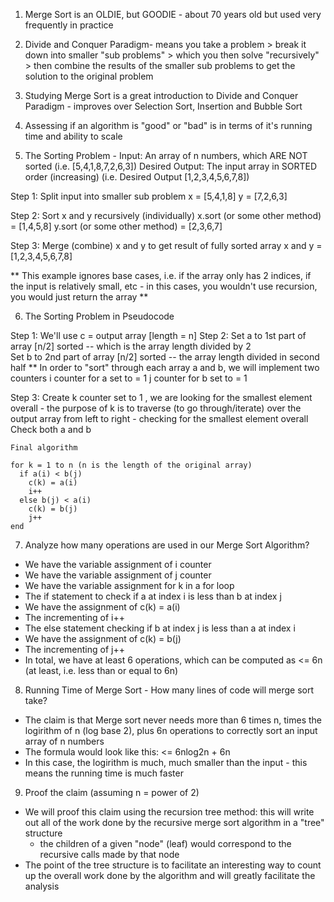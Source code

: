 1. Merge Sort is an OLDIE, but GOODIE - about 70 years old but used very frequently in practice 

2. Divide and Conquer Paradigm- means you take a problem > break it down into smaller "sub problems" > which you then solve "recursively" > then combine the results of the smaller sub problems to get the solution to the original problem 

3. Studying Merge Sort is a great introduction to Divide and Conquer Paradigm - improves over Selection Sort, Insertion and Bubble Sort

4. Assessing if an algorithm is "good" or "bad" is in terms of it's running time and ability to scale 

5. The Sorting Problem - 
  Input: An array of n numbers, which ARE NOT sorted (i.e. [5,4,1,8,7,2,6,3]) 
  Desired Output: The input array in SORTED order (increasing) (i.e. Desired Output [1,2,3,4,5,6,7,8])
  
  Step 1: Split input into smaller sub problem
  x = [5,4,1,8]
  y = [7,2,6,3]
  
  Step 2: Sort x and y recursively (individually)
  x.sort (or some other method) = [1,4,5,8]
  y.sort (or some other method) = [2,3,6,7]
  
  Step 3: Merge (combine) x and y to get result of fully sorted array 
  x and y = [1,2,3,4,5,6,7,8]
  
** This example ignores base cases, i.e. if the array only has 2 indices, if the input is relatively small, etc - in this cases, you wouldn't use recursion, you would just return the array **

6. The Sorting Problem in Pseudocode

  Step 1: We'll use c = output array [length = n]
  Step 2: Set a to 1st part of array [n/2] sorted -- which is the array length divided by 2        
          Set b to 2nd part of array [n/2] sorted -- the array length divided in second half
  ** In order to "sort" through each array a and b, we will implement two counters 
      i counter for a set to = 1
      j counter for b set to = 1
      
  Step 3: Create k counter set to 1 , we are looking for the smallest element overall - the purpose of k is to traverse (to go through/iterate) over the output array from left to right - checking for the smallest element overall 
          Check both a and b 
          
    Final algorithm 
    
    for k = 1 to n (n is the length of the original array)
      if a(i) < b(j) 
        c(k) = a(i)
        i++
      else b(j) < a(i)
        c(k) = b(j)
        j++
    end 
    
7. Analyze how many operations are used in our Merge Sort Algorithm?
  - We have the variable assignment of i counter
  - We have the variable assignment of j counter 
  - We have the variable assignment for k in a for loop 
  - The if statement to check if a at index i is less than b at index j 
  - We have the assignment of c(k) = a(i)
  - The incrementing  of i++
  - The else statement checking if b at index j is less than a at index i
  - We have the assignment of c(k) = b(j)
  - The incrementing of j++
  - In total, we have at least 6 operations, which can be computed as <= 6n (at least, i.e. less than or equal to 6n)
  
8. Running Time of Merge Sort - How many lines of code will merge sort take?
  - The claim is that Merge sort never needs more than 6 times n, times the logirithm of n (log base 2), plus 6n operations to correctly sort an input array of n numbers 
  - The formula would look like this: <= 6nlog2n + 6n 
  - In this case, the logirithm is much, much smaller than the input - this means the running time is much faster 
  
9. Proof the claim (assuming n = power of 2)
  - We will proof this claim using the recursion tree method: this will write out all of the work done by the recursive merge sort algorithm in a "tree" structure 
    - the children of a given "node" (leaf) would correspond to the recursive calls made by that node 
  - The point of the tree structure is to facilitate an interesting way to count up the overall work done by the algorithm and will greatly facilitate the analysis 
  
  
  
  
  
  
  
  
  
  
  
  
  
  
  
  
  
  
  
  
  
  
  
  